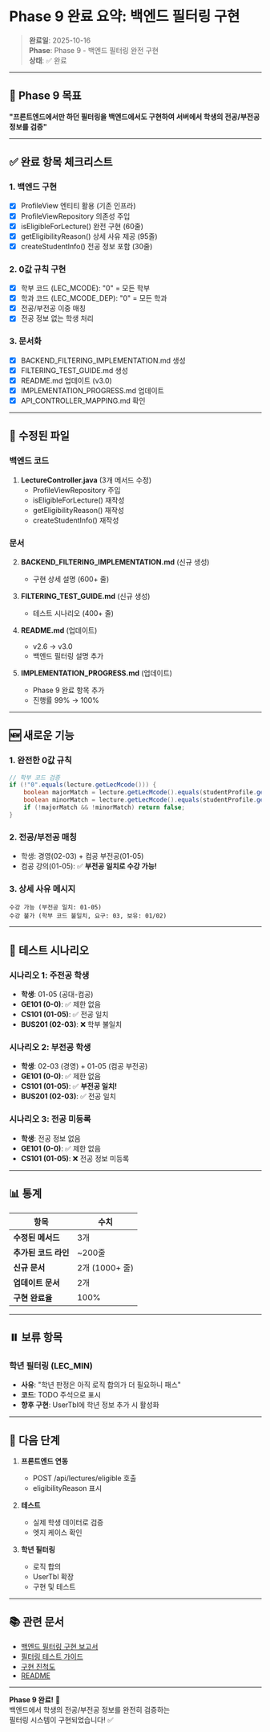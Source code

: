 # Phase 9 완료 요약: 백엔드 필터링 구현

> **완료일**: 2025-10-16  
> **Phase**: Phase 9 - 백엔드 필터링 완전 구현  
> **상태**: ✅ 완료

---

## 🎯 Phase 9 목표

**"프론트엔드에서만 하던 필터링을 백엔드에서도 구현하여 서버에서 학생의 전공/부전공 정보를 검증"**

---

## ✅ 완료 항목 체크리스트

### 1. 백엔드 구현
- [x] ProfileView 엔티티 활용 (기존 인프라)
- [x] ProfileViewRepository 의존성 주입
- [x] isEligibleForLecture() 완전 구현 (60줄)
- [x] getEligibilityReason() 상세 사유 제공 (95줄)
- [x] createStudentInfo() 전공 정보 포함 (30줄)

### 2. 0값 규칙 구현
- [x] 학부 코드 (LEC_MCODE): "0" = 모든 학부
- [x] 학과 코드 (LEC_MCODE_DEP): "0" = 모든 학과
- [x] 전공/부전공 이중 매칭
- [x] 전공 정보 없는 학생 처리

### 3. 문서화
- [x] BACKEND_FILTERING_IMPLEMENTATION.md 생성
- [x] FILTERING_TEST_GUIDE.md 생성
- [x] README.md 업데이트 (v3.0)
- [x] IMPLEMENTATION_PROGRESS.md 업데이트
- [x] API_CONTROLLER_MAPPING.md 확인

---

## 📝 수정된 파일

### 백엔드 코드
1. **LectureController.java** (3개 메서드 수정)
   - ProfileViewRepository 주입
   - isEligibleForLecture() 재작성
   - getEligibilityReason() 재작성
   - createStudentInfo() 재작성

### 문서
2. **BACKEND_FILTERING_IMPLEMENTATION.md** (신규 생성)
   - 구현 상세 설명 (600+ 줄)
   
3. **FILTERING_TEST_GUIDE.md** (신규 생성)
   - 테스트 시나리오 (400+ 줄)
   
4. **README.md** (업데이트)
   - v2.6 → v3.0
   - 백엔드 필터링 설명 추가
   
5. **IMPLEMENTATION_PROGRESS.md** (업데이트)
   - Phase 9 완료 항목 추가
   - 진행률 99% → 100%

---

## 🆕 새로운 기능

### 1. 완전한 0값 규칙
```java
// 학부 코드 검증
if (!"0".equals(lecture.getLecMcode())) {
    boolean majorMatch = lecture.getLecMcode().equals(studentProfile.getMajorFacultyCode());
    boolean minorMatch = lecture.getLecMcode().equals(studentProfile.getMinorFacultyCode());
    if (!majorMatch && !minorMatch) return false;
}
```

### 2. 전공/부전공 매칭
- 학생: 경영(02-03) + 컴공 부전공(01-05)
- 컴공 강의(01-05): ✅ **부전공 일치로 수강 가능!**

### 3. 상세 사유 메시지
```
수강 가능 (부전공 일치: 01-05)
수강 불가 (학부 코드 불일치, 요구: 03, 보유: 01/02)
```

---

## 🧪 테스트 시나리오

### 시나리오 1: 주전공 학생
- **학생**: 01-05 (공대-컴공)
- **GE101 (0-0)**: ✅ 제한 없음
- **CS101 (01-05)**: ✅ 전공 일치
- **BUS201 (02-03)**: ❌ 학부 불일치

### 시나리오 2: 부전공 학생
- **학생**: 02-03 (경영) + 01-05 (컴공 부전공)
- **GE101 (0-0)**: ✅ 제한 없음
- **CS101 (01-05)**: ✅ **부전공 일치!**
- **BUS201 (02-03)**: ✅ 전공 일치

### 시나리오 3: 전공 미등록
- **학생**: 전공 정보 없음
- **GE101 (0-0)**: ✅ 제한 없음
- **CS101 (01-05)**: ❌ 전공 정보 미등록

---

## 📊 통계

| 항목 | 수치 |
|------|------|
| **수정된 메서드** | 3개 |
| **추가된 코드 라인** | ~200줄 |
| **신규 문서** | 2개 (1000+ 줄) |
| **업데이트 문서** | 2개 |
| **구현 완료율** | 100% |

---

## ⏸️ 보류 항목

### 학년 필터링 (LEC_MIN)
- **사유**: "학년 판정은 아직 로직 합의가 더 필요하니 패스"
- **코드**: TODO 주석으로 표시
- **향후 구현**: UserTbl에 학년 정보 추가 시 활성화

---

## 🚀 다음 단계

1. **프론트엔드 연동**
   - POST /api/lectures/eligible 호출
   - eligibilityReason 표시

2. **테스트**
   - 실제 학생 데이터로 검증
   - 엣지 케이스 확인

3. **학년 필터링**
   - 로직 합의
   - UserTbl 확장
   - 구현 및 테스트

---

## 📚 관련 문서

- [백엔드 필터링 구현 보고서](./BACKEND_FILTERING_IMPLEMENTATION.md)
- [필터링 테스트 가이드](./FILTERING_TEST_GUIDE.md)
- [구현 진척도](./IMPLEMENTATION_PROGRESS.md)
- [README](./README.md)

---

**Phase 9 완료!** 🎉  
백엔드에서 학생의 전공/부전공 정보를 완전히 검증하는  
필터링 시스템이 구현되었습니다! ✅
